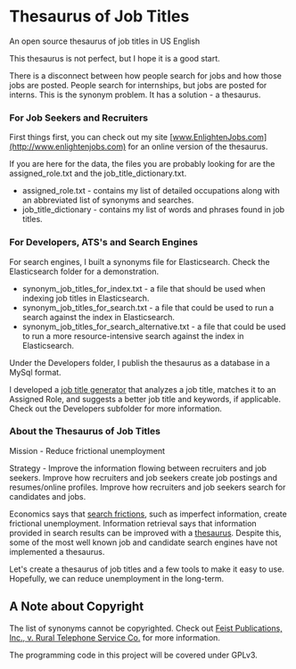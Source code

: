 # Thesaurus of Job Titles
An open source thesaurus of job titles in US English

This thesaurus is not perfect, but I hope it is a good start.

There is a disconnect between how people search for jobs and how those jobs are posted.  People search for internships, but jobs are posted for interns.  This is the synonym problem.  It has a solution - a thesaurus.

### For Job Seekers and Recruiters
First things first, you can check out my site [www.EnlightenJobs.com](http://www.enlightenjobs.com) for an online version of the thesaurus.

If you are here for the data, the files you are probably looking for are the assigned_role.txt and the job_title_dictionary.txt.
- assigned_role.txt - contains my list of detailed occupations along with an abbreviated list of synonyms and searches.
- job_title_dictionary - contains my list of words and phrases found in job titles.

### For Developers, ATS's and Search Engines
For search engines, I built a synonyms file for Elasticsearch. Check the Elasticsearch folder for a demonstration.
- synonym_job_titles_for_index.txt - a file that should be used when indexing job titles in Elasticsearch.
- synonym_job_titles_for_search.txt - a file that could be used to run a search against the index in Elasticsearch.
- synonym_job_titles_for_search_alternative.txt - a file that could be used to run a more resource-intensive search against the index in Elasticsearch.

Under the Developers folder, I publish the thesaurus as a database in a MySql format.

I developed a [job title generator](http://www.enlightenjobs.com/job-title-generator.php) that analyzes a job title, matches it to an Assigned Role, and suggests a better job title and keywords, if applicable.  Check out the Developers subfolder for more information.

### About the Thesaurus of Job Titles
Mission - Reduce frictional unemployment

Strategy - Improve the information flowing between recruiters and job seekers.  Improve how recruiters and job seekers create job postings and resumes/online profiles.  Improve how recruiters and job seekers search for candidates and jobs.

Economics says that [search frictions](http://www.kva.se/globalassets/priser/ekonomi/2010/sciback_ek_10.pdf), such as imperfect information, create frictional unemployment.  Information retrieval says that information provided in search results can be improved with a [thesaurus](http://nlp.stanford.edu/IR-book/html/htmledition/query-expansion-1.html#sec:query-expansion).  Despite this, some of the most well known job and candidate search engines have not implemented a thesaurus.  

Let's create a thesaurus of job titles and a few tools to make it easy to use.  Hopefully, we can reduce unemployment in the long-term.

## A Note about Copyright
The list of synonyms cannot be copyrighted. Check out [Feist Publications, Inc., v. Rural Telephone Service Co.](https://en.wikipedia.org/wiki/Feist_Publications,_Inc.,_v._Rural_Telephone_Service_Co.) for more information.

The programming code in this project will be covered under GPLv3.
